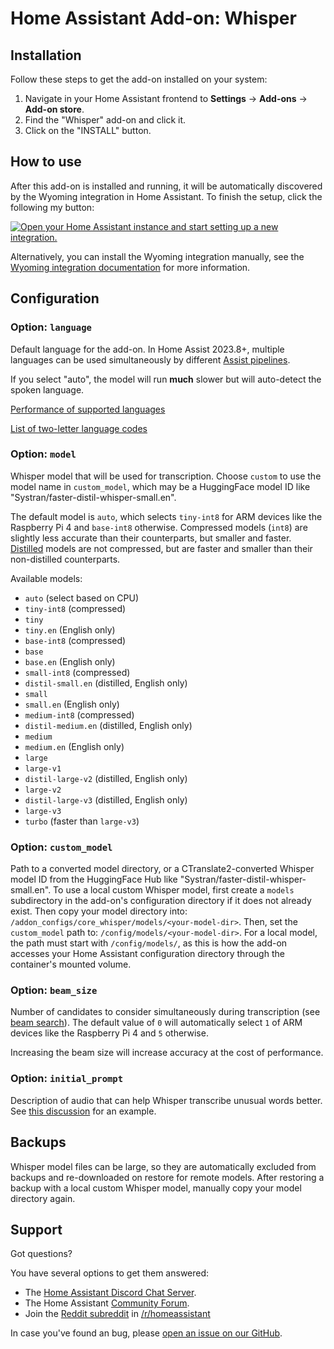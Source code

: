 # Home Assistant Add-on: Whisper

## Installation

Follow these steps to get the add-on installed on your system:

1. Navigate in your Home Assistant frontend to **Settings** -> **Add-ons** -> **Add-on store**.
2. Find the "Whisper" add-on and click it.
3. Click on the "INSTALL" button.

## How to use

After this add-on is installed and running, it will be automatically discovered
by the Wyoming integration in Home Assistant. To finish the setup,
click the following my button:

[![Open your Home Assistant instance and start setting up a new integration.](https://my.home-assistant.io/badges/config_flow_start.svg)](https://my.home-assistant.io/redirect/config_flow_start/?domain=wyoming)

Alternatively, you can install the Wyoming integration manually, see the
[Wyoming integration documentation](https://www.home-assistant.io/integrations/wyoming/)
for more information.

## Configuration

### Option: `language`

Default language for the add-on. In Home Assist 2023.8+, multiple languages can be used simultaneously by different [Assist pipelines](https://www.home-assistant.io/voice_control/voice_remote_local_assistant/).

If you select "auto", the model will run **much** slower but will auto-detect the spoken language.

[Performance of supported languages](https://github.com/openai/whisper#available-models-and-languages)

[List of two-letter language codes](https://en.wikipedia.org/wiki/List_of_ISO_639-1_codes)

### Option: `model`

Whisper model that will be used for transcription. Choose `custom` to use the model name in `custom_model`, which may be a HuggingFace model ID like "Systran/faster-distil-whisper-small.en".

The default model is `auto`, which selects `tiny-int8` for ARM devices like the Raspberry Pi 4 and `base-int8` otherwise.
Compressed models (`int8`) are slightly less accurate than their counterparts, but smaller and faster. [Distilled](https://github.com/huggingface/distil-whisper) models are not compressed, but are faster and smaller than their non-distilled counterparts.

Available models:

- `auto` (select based on CPU)
- `tiny-int8` (compressed)
- `tiny`
- `tiny.en` (English only)
- `base-int8` (compressed)
- `base`
- `base.en` (English only)
- `small-int8` (compressed)
- `distil-small.en` (distilled, English only)
- `small`
- `small.en` (English only)
- `medium-int8` (compressed)
- `distil-medium.en` (distilled, English only)
- `medium`
- `medium.en` (English only)
- `large`
- `large-v1`
- `distil-large-v2` (distilled, English only)
- `large-v2`
- `distil-large-v3` (distilled, English only)
- `large-v3`
- `turbo` (faster than `large-v3`)

### Option: `custom_model`

Path to a converted model directory, or a CTranslate2-converted Whisper model ID from the HuggingFace Hub like "Systran/faster-distil-whisper-small.en". 
To use a local custom Whisper model, first create a `models` subdirectory in the add-on's configuration directory if it does not already exist. Then copy your model directory into:
`/addon_configs/core_whisper/models/<your-model-dir>`.
Then, set the `custom_model` path to:
`/config/models/<your-model-dir>`. For a local model, the path must start with `/config/models/`, as this is how the add-on accesses your Home Assistant configuration directory through the container's mounted volume.

### Option: `beam_size`

Number of candidates to consider simultaneously during transcription (see [beam search](https://en.wikipedia.org/wiki/Beam_search)).
The default value of `0` will automatically select `1` of ARM devices like the Raspberry Pi 4 and `5` otherwise.

Increasing the beam size will increase accuracy at the cost of performance.

### Option: `initial_prompt`

Description of audio that can help Whisper transcribe unusual words better.
See [this discussion](https://github.com/openai/whisper/discussions/963) for an example.

## Backups

Whisper model files can be large, so they are automatically excluded from backups and re-downloaded on restore for remote models.
After restoring a backup with a local custom Whisper model, manually copy your model directory again.

## Support

Got questions?

You have several options to get them answered:

- The [Home Assistant Discord Chat Server][discord].
- The Home Assistant [Community Forum][forum].
- Join the [Reddit subreddit][reddit] in [/r/homeassistant][reddit]

In case you've found an bug, please [open an issue on our GitHub][issue].

[discord]: https://discord.gg/c5DvZ4e
[forum]: https://community.home-assistant.io
[issue]: https://github.com/home-assistant/addons/issues
[reddit]: https://reddit.com/r/homeassistant
[repository]: https://github.com/hassio-addons/repository
